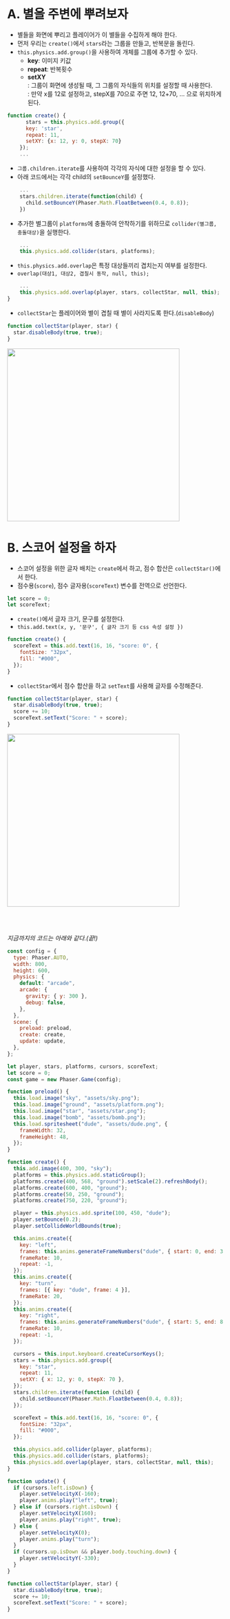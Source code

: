 # A. 별을 주변에 뿌려보자

- 별들을 화면에 뿌리고 플레이어가 이 별들을 수집하게 해야 한다.
- 먼저 우리는 `create()`에서 `stars`라는 그룹을 만들고, 반복문을 돌린다.
- `this.physics.add.group()`을 사용하여 개체를 그룹에 추가할 수 있다.
  - **key**: 이미지 키값
  - **repeat**: 반복횟수
  - **setXY** <br/>
    : 그룹이 화면에 생성될 때, 그 그룹의 자식들의 위치를 설정할 때 사용한다. <br/>
    : 만약 x를 12로 설정하고, stepX를 70으로 주면 12, 12+70, ... 으로 위치하게 된다.

```jsx
function create() {
	  stars = this.physics.add.group({
	  key: 'star',
	  repeat: 11,
	  setXY: {x: 12, y: 0, stepX: 70}
	});
	...
```

- `그룹.children.iterate`를 사용하여 각각의 자식에 대한 설정을 할 수 있다.
- 아래 코드에서는 각각 child의 `setBounceY`를 설정했다.

```jsx
	...
	stars.children.iterate(function(child) {
	  child.setBounceY(Phaser.Math.FloatBetween(0.4, 0.8));
	})
```

- 추가한 별그룹이 `platforms`에 충돌하여 안착하기를 위하므로 `collider(별그룹, 충돌대상)`을 실행한다.

```jsx
	...
	this.physics.add.collider(stars, platforms);
```

- `this.physics.add.overlap`은 특정 대상들끼리 겹치는지 여부를 설정한다.
- `overlap(대상1, 대상2, 겹칠시 동작, null, this);`

```jsx
	...
	this.physics.add.overlap(player, stars, collectStar, null, this);
}
```

- `collectStar`는 플레이어와 별이 겹칠 때 별이 사라지도록 한다.(`disableBody`)

```jsx
function collectStar(player, star) {
  star.disableBody(true, true);
}
```

<img src="../md_image/score-1.png" width="400">

<br />

# B. 스코어 설정을 하자

- 스코어 설정을 위한 글자 배치는 `create`에서 하고, 점수 합산은 `collectStar()`에서 한다.
- 점수용(`score`), 점수 글자용(`scoreText`) 변수를 전역으로 선언한다.

```jsx
let score = 0;
let scoreText;
```

- `create()`에서 글자 크기, 문구를 설정한다.
- `this.add.text(x, y, '문구', { 글자 크기 등 css 속성 설정 })`

```jsx
function create() {
  scoreText = this.add.text(16, 16, "score: 0", {
    fontSize: "32px",
    fill: "#000",
  });
}
```

- `collectStar`에서 점수 합산을 하고 `setText`를 사용해 글자를 수정해준다.

```jsx
function collectStar(player, star) {
  star.disableBody(true, true);
  score += 10;
  scoreText.setText("Score: " + score);
}
```

<img src="../md_image/score-2.png" width="400">

<br/><br/>

_지금까지의 코드는 아래와 같다.(끝!)_

```jsx
const config = {
  type: Phaser.AUTO,
  width: 800,
  height: 600,
  physics: {
    default: "arcade",
    arcade: {
      gravity: { y: 300 },
      debug: false,
    },
  },
  scene: {
    preload: preload,
    create: create,
    update: update,
  },
};

let player, stars, platforms, cursors, scoreText;
let score = 0;
const game = new Phaser.Game(config);

function preload() {
  this.load.image("sky", "assets/sky.png");
  this.load.image("ground", "assets/platform.png");
  this.load.image("star", "assets/star.png");
  this.load.image("bomb", "assets/bomb.png");
  this.load.spritesheet("dude", "assets/dude.png", {
    frameWidth: 32,
    frameHeight: 48,
  });
}

function create() {
  this.add.image(400, 300, "sky");
  platforms = this.physics.add.staticGroup();
  platforms.create(400, 568, "ground").setScale(2).refreshBody();
  platforms.create(600, 400, "ground");
  platforms.create(50, 250, "ground");
  platforms.create(750, 220, "ground");

  player = this.physics.add.sprite(100, 450, "dude");
  player.setBounce(0.2);
  player.setCollideWorldBounds(true);

  this.anims.create({
    key: "left",
    frames: this.anims.generateFrameNumbers("dude", { start: 0, end: 3 }),
    frameRate: 10,
    repeat: -1,
  });
  this.anims.create({
    key: "turn",
    frames: [{ key: "dude", frame: 4 }],
    frameRate: 20,
  });
  this.anims.create({
    key: "right",
    frames: this.anims.generateFrameNumbers("dude", { start: 5, end: 8 }),
    frameRate: 10,
    repeat: -1,
  });

  cursors = this.input.keyboard.createCursorKeys();
  stars = this.physics.add.group({
    key: "star",
    repeat: 11,
    setXY: { x: 12, y: 0, stepX: 70 },
  });
  stars.children.iterate(function (child) {
    child.setBounceY(Phaser.Math.FloatBetween(0.4, 0.8));
  });

  scoreText = this.add.text(16, 16, "score: 0", {
    fontSize: "32px",
    fill: "#000",
  });

  this.physics.add.collider(player, platforms);
  this.physics.add.collider(stars, platforms);
  this.physics.add.overlap(player, stars, collectStar, null, this);
}

function update() {
  if (cursors.left.isDown) {
    player.setVelocityX(-160);
    player.anims.play("left", true);
  } else if (cursors.right.isDown) {
    player.setVelocityX(160);
    player.anims.play("right", true);
  } else {
    player.setVelocityX(0);
    player.anims.play("turn");
  }
  if (cursors.up.isDown && player.body.touching.down) {
    player.setVelocityY(-330);
  }
}

function collectStar(player, star) {
  star.disableBody(true, true);
  score += 10;
  scoreText.setText("Score: " + score);
}
```
